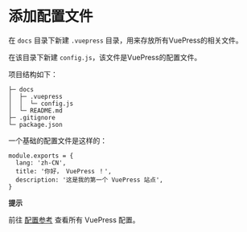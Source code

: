 # 添加配置文件
在 `docs` 目录下新建 `.vuepress` 目录，用来存放所有VuePress的相关文件。

在该目录下新建 `config.js`，该文件是VuePress的配置文件。

项目结构如下：
```
├─ docs
│  ├─ .vuepress
│  │  └─ config.js
│  └─ README.md
├─ .gitignore
└─ package.json
```

一个基础的配置文件是这样的：
```
module.exports = {
  lang: 'zh-CN',
  title: '你好， VuePress ！',
  description: '这是我的第一个 VuePress 站点',
}
```

**提示**

前往 [配置参考](https://v2.vuepress.vuejs.org/zh/reference/config.html) 查看所有 VuePress 配置。